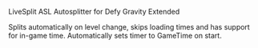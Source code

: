 LiveSplit ASL Autosplitter for Defy Gravity Extended

Splits automatically on level change, skips loading times and has support for in-game time. Automatically sets timer to GameTime on start.